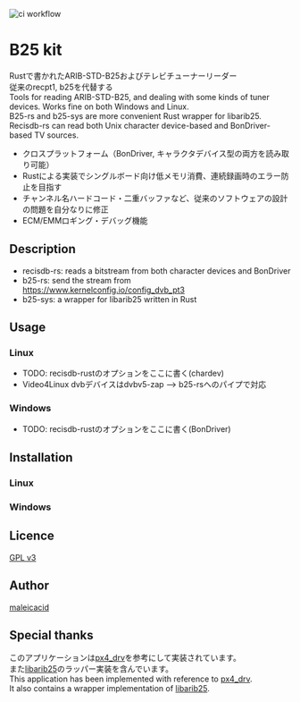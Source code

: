![ci workflow](https://github.com/kazuki0824/b25-kit-rs/actions/workflows/rust.yml/badge.svg)

B25 kit
====
Rustで書かれたARIB-STD-B25およびテレビチューナーリーダー  
従来のrecpt1, b25を代替する  
Tools for reading ARIB-STD-B25, and dealing with some kinds of tuner devices. Works fine on both Windows and Linux.  
B25-rs and b25-sys are more convenient Rust wrapper for libarib25. Recisdb-rs can read both Unix character device-based and BonDriver-based TV sources. 
- クロスプラットフォーム（BonDriver, キャラクタデバイス型の両方を読み取り可能）
- Rustによる実装でシングルボード向け低メモリ消費、連続録画時のエラー防止を目指す
- チャンネル名ハードコード・二重バッファなど、従来のソフトウェアの設計の問題を自分なりに修正
- ECM/EMMロギング・デバッグ機能


## Description
- recisdb-rs: reads a bitstream from both character devices and BonDriver
- b25-rs: send the stream from https://www.kernelconfig.io/config_dvb_pt3
- b25-sys: a wrapper for libarib25 written in Rust


## Usage
### Linux
- TODO: recisdb-rustのオプションをここに書く(chardev)
- Video4Linux dvbデバイスはdvbv5-zap --> b25-rsへのパイプで対応
### Windows
- TODO: recisdb-rustのオプションをここに書く(BonDriver)

## Installation
### Linux
### Windows

## Licence
[GPL v3](https://github.com/kazuki0824/b25-kit-rs/blob/master/LICENSE)

## Author
[maleicacid](https://github.com/kazuki0824)

## Special thanks
このアプリケーションは[px4_drv](https://github.com/nns779/px4_drv)を参考にして実装されています。  
また[libarib25](https://github.com/stz2012/libarib25)のラッパー実装を含んでいます。  
This application has been implemented with reference to [px4_drv](https://github.com/nns779/px4_drv).  
It also contains a wrapper implementation of [libarib25](https://github.com/stz2012/libarib25).

